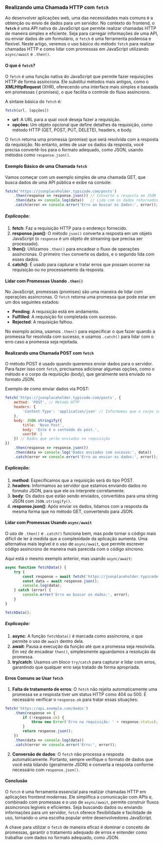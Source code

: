 ### Realizando uma Chamada HTTP com `fetch`

Ao desenvolver aplicações web, uma das necessidades mais comuns é a obtenção ou envio de dados para um servidor. No
contexto do frontend, o **`fetch`** é uma API nativa do JavaScript que permite realizar chamadas HTTP de maneira simples
e eficiente. Seja para carregar informações de uma API, ou enviar dados de um formulário, o `fetch` é uma ferramenta
poderosa e flexível. Neste artigo, veremos o uso básico do método `fetch` para realizar chamadas HTTP e como lidar com
promessas em JavaScript utilizando `async/await` e `.then()`.

#### O que é `fetch`?

O `fetch` é uma função nativa do JavaScript que permite fazer requisições HTTP de forma assíncrona. Ele substitui
métodos mais antigos, como o **XMLHttpRequest** (XHR), oferecendo uma interface mais simples e baseada em promessas (
promises), o que facilita o controle do fluxo assíncrono.

A sintaxe básica do `fetch` é:

```javascript
fetch(url, [opções])
```

- **url**: A URL para a qual você deseja fazer a requisição.
- **opções**: Um objeto opcional que define detalhes da requisição, como método HTTP (GET, POST, PUT, DELETE), headers,
  e body.

O `fetch` retorna uma promessa (promise) que será resolvida com a resposta da requisição. No entanto, antes de usar os
dados da resposta, você precisa convertê-los para o formato adequado, como JSON, usando métodos como `response.json()`.

#### Exemplo Básico de uma Chamada `fetch`

Vamos começar com um exemplo simples de uma chamada GET, que busca dados de uma API pública e exibe na console:

```javascript
fetch('https://jsonplaceholder.typicode.com/posts')
    .then(response => response.json()) // Converte a resposta em JSON
    .then(data => console.log(data))   // Lida com os dados retornados
    .catch(error => console.error('Erro ao buscar os dados:', error)); // Lida com erros
```

##### Explicação:

1. **fetch**: Faz a requisição HTTP para o endereço fornecido.
2. **response.json()**: O método `json()` converte a resposta em um objeto JavaScript (o `response` é um objeto de
   streaming que precisa ser processado).
3. **then()**: Utilizamos `.then()` para encadear o fluxo de operações assíncronas. O primeiro `then` converte os dados,
   e o segundo lida com esses dados.
4. **catch()**: É usado para capturar e tratar erros que possam ocorrer na requisição ou no processamento da resposta.

#### Lidar com Promessas Usando `.then()`

No JavaScript, promessas (promises) são uma maneira de lidar com operações assíncronas. O `fetch` retorna uma promessa
que pode estar em um dos seguintes estados:

- **Pending**: A requisição está em andamento.
- **Fulfilled**: A requisição foi completada com sucesso.
- **Rejected**: A requisição falhou.

No exemplo acima, usamos `.then()` para especificar o que fazer quando a promessa for resolvida com sucesso, e usamos
`.catch()` para lidar com o erro caso a promessa seja rejeitada.

#### Realizando uma Chamada POST com `fetch`

O método POST é usado quando queremos enviar dados para o servidor. Para fazer isso com `fetch`, precisamos adicionar
algumas opções, como o método e o corpo da requisição (body), que geralmente será enviado no formato JSON.

Exemplo de como enviar dados via POST:

```javascript
fetch('https://jsonplaceholder.typicode.com/posts', {
    method: 'POST', // Método HTTP
    headers: {
        'Content-Type': 'application/json' // Informamos que o corpo será em JSON
    },
    body: JSON.stringify({
        title: 'Novo Post',
        body: 'Este é o conteúdo do post.',
        userId: 1
    }) // Dados que serão enviados na requisição
})
    .then(response => response.json())
    .then(data => console.log('Dados enviados com sucesso:', data))
    .catch(error => console.error('Erro ao enviar os dados:', error));
```

##### Explicação:

1. **method**: Especificamos que a requisição será do tipo POST.
2. **headers**: Informamos ao servidor que estamos enviando dados no formato JSON, para que ele os interprete
   corretamente.
3. **body**: Os dados que estão sendo enviados, convertidos para uma string JSON com `JSON.stringify()`.
4. **response.json()**: Após enviar os dados, lidamos com a resposta da mesma forma que no método GET, convertendo para
   JSON.

#### Lidar com Promessas Usando `async/await`

O uso de `.then()` e `.catch()` funciona bem, mas pode tornar o código mais difícil de ler à medida que a complexidade
da aplicação aumenta. Uma alternativa mais legível é o uso de `async/await`, que permite escrever código assíncrono de
maneira mais parecida com o código síncrono.

Aqui está o mesmo exemplo anterior, mas usando `async/await`:

```javascript
async function fetchData() {
    try {
        const response = await fetch('https://jsonplaceholder.typicode.com/posts');
        const data = await response.json();
        console.log(data);
    } catch (error) {
        console.error('Erro ao buscar os dados:', error);
    }
}

fetchData();
```

##### Explicação:

1. **async**: A função `fetchData()` é marcada como assíncrona, o que permite o uso de `await` dentro dela.
2. **await**: Pausa a execução da função até que a promessa seja resolvida. Em vez de encadear `then()`, simplesmente
   aguardamos a resolução da promessa.
3. **try/catch**: Usamos um bloco `try/catch` para capturar e lidar com erros, garantindo que qualquer erro seja tratado
   de forma apropriada.

#### Erros Comuns ao Usar `fetch`

1. **Falta de tratamento de erros**: O `fetch` não rejeita automaticamente uma promessa se a resposta tiver um status
   HTTP como 404 ou 500. É necessário verificar o `response.ok` para tratar essas situações:

```javascript
fetch('https://api.exemplo.com/dados')
    .then(response => {
        if (!response.ok) {
            throw new Error('Erro na requisição: ' + response.status);
        }
        return response.json();
    })
    .then(data => console.log(data))
    .catch(error => console.error('Erro:', error));
```

2. **Conversão de dados**: O `fetch` não processa a resposta automaticamente. Portanto, sempre verifique o formato de
   dados que você está lidando (geralmente JSON) e converta a resposta conforme necessário com `response.json()`.

#### Conclusão

O `fetch` é uma ferramenta essencial para realizar chamadas HTTP em aplicações frontend modernas. Ele simplifica a
comunicação com APIs e, combinado com promessas e o uso de `async/await`, permite construir fluxos assíncronos legíveis
e eficientes. Seja buscando dados ou enviando informações para um servidor, `fetch` oferece flexibilidade e facilidade
de uso, tornando-o uma escolha popular entre desenvolvedores JavaScript.

A chave para utilizar o `fetch` de maneira eficaz é dominar o conceito de promessas, garantir o tratamento adequado de
erros e entender como trabalhar com dados no formato adequado, como JSON.